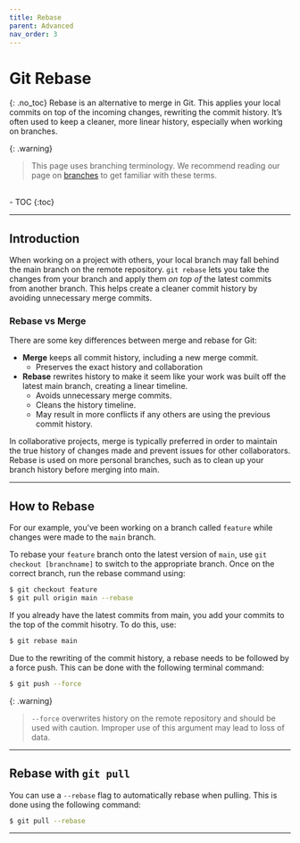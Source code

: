 ```yaml
---
title: Rebase
parent: Advanced
nav_order: 3
---
```

# Git Rebase
{: .no_toc}
Rebase is an alternative to merge in Git. This applies your local commits on top of the incoming changes, rewriting the commit history. It’s often used to keep a cleaner, more linear history, especially when working on branches.

{: .warning}
> This page uses branching terminology. We recommend reading our page on [branches](https://sophia-nunez.github.io/guide-to-git/docs/advanced/branches.html) to get familiar with these terms.
<br>
- TOC
{:toc}

---

## Introduction
When working on a project with others, your local branch may fall behind the main branch on the remote repository. `git rebase` lets you take the changes from your branch and apply them *on top of* the latest commits from another branch. This helps create a cleaner commit history by avoiding unnecessary merge commits.

### Rebase vs Merge
There are some key differences between merge and rebase for Git: 
- **Merge** keeps all commit history, including a new merge commit.
    - Preserves the exact history and collaboration
- **Rebase** rewrites history to make it seem like your work was built off the latest main branch, creating a linear timeline.
    - Avoids unnecessary merge commits.
    - Cleans the history timeline.
    - May result in more conflicts if any others are using the previous commit history.

In collaborative projects, merge is typically preferred in order to maintain the true history of changes made and prevent issues for other collaborators. Rebase is used on more personal branches, such as to clean up your branch history before merging into main.

---

## How to Rebase
For our example, you’ve been working on a branch called `feature` while changes were made to the `main` branch.

To rebase your `feature` branch onto the latest version of `main`, use `git checkout [branchname]` to switch to the appropriate branch. Once on the correct branch, run the rebase command using:

```bash
$ git checkout feature
$ git pull origin main --rebase
```

If you already have the latest commits from main, you add your commits to the top of the commit hisotry. To do this, use:

```bash
$ git rebase main
```

Due to the rewriting of the commit history, a rebase needs to be followed by a force push. This can be done with the following terminal command:

```bash
$ git push --force
```
{: .warning}
> `--force` overwrites history on the remote repository and should be used with caution. Improper use of this argument may lead to loss of data.

---

## Rebase with `git pull`
You can use a `--rebase` flag to automatically rebase when pulling. This is done using the following command:

```bash
$ git pull --rebase
```
---